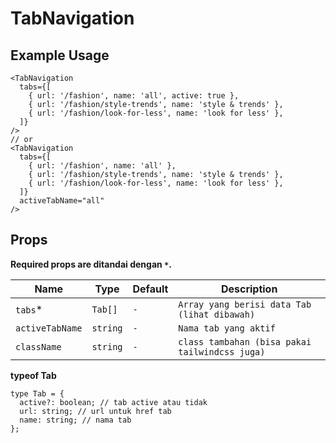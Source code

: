 # TabNavigation

## Example Usage
```tsx
<TabNavigation
  tabs={[
    { url: '/fashion', name: 'all', active: true },
    { url: '/fashion/style-trends', name: 'style & trends' },
    { url: '/fashion/look-for-less', name: 'look for less' },
  ]}
/>
// or
<TabNavigation
  tabs={[
    { url: '/fashion', name: 'all' },
    { url: '/fashion/style-trends', name: 'style & trends' },
    { url: '/fashion/look-for-less', name: 'look for less' },
  ]}
  activeTabName="all"
/>
```

## Props

**Required props are ditandai dengan `*`.**

| Name         | Type            | Default        | Description                                          |
| ------------ | --------------- | -------------- | --------------------------------------------------   |
| `tabs`\*     | `Tab[]`        |   `-`          | `Array yang berisi data Tab (lihat dibawah)` 									 |
| `activeTabName`     | `string`        |   `-`          | `Nama tab yang aktif` 									 |
| `className`   | `string`         |   `-`          | `class tambahan (bisa pakai tailwindcss juga)`                                   |

**typeof Tab**
```tsx
type Tab = {
  active?: boolean; // tab active atau tidak
  url: string; // url untuk href tab
  name: string; // nama tab
};
```
